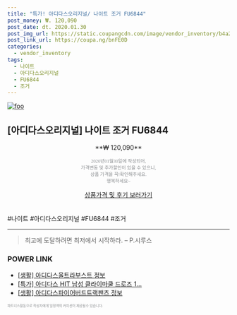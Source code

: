 ```yaml
--- 
title: "특가! 아디다스오리지널/ 나이트 조거 FU6844" 
post_money: ₩. 120,090 
post_date: dt. 2020.01.30 
post_img_url: https://static.coupangcdn.com/image/vendor_inventory/b4a2/208045e33c85169e727cbc747692bc92366865b15d267f5e9657b89f5602.JPG 
post_link_url: https://coupa.ng/bnFE0D 
categories: 
  - vendor_inventory 
tags: 
  - 나이트 
  - 아디다스오리지널 
  - FU6844 
  - 조거 
--- 
```

[![foo](https://static.coupangcdn.com/image/vendor_inventory/b4a2/208045e33c85169e727cbc747692bc92366865b15d267f5e9657b89f5602.JPG)](https://coupa.ng/bnFE0D) 

## [아디다스오리지널] 나이트 조거 FU6844 
<p style="text-align: center;">**₩ 120,090**</p> 
<p style="text-align: center;"><span style="color: #898c8f; font-family: Georgia,Times,serif; font-size: 0.75em;">2020년01월30일에 작성되어, <br>가격변동 및 추가할인이 있을 수 있으니,<br> 상품 가격을 꼭!확인해주세요.<br>행복하세요~</span> 
</p>	 
<div markdown="0" style="text-align: center;"><a href="https://coupa.ng/bnFE0D" class="btn btn--success">상품가격 및 후기 보러가기</a></div> 
<br><br> 
  #나이트 #아디다스오리지널 #FU6844 #조거 
<hr> 

> 최고에 도달하려면 최저에서 시작하라. – P.시루스 


### POWER LINK

* <a href="https://blog.naver.com/sakai111/221769828619" target="_blank"> [생활] 아디다스울트라부스트 정보 </a>
* <a href="https://blog.naver.com/santokki14/221788957199" target="_blank">[특가] 아디다스 HIT 남성 클라이마쿨 드로즈 1...</a>
* <a href="https://blog.naver.com/santokki14/221766561806" target="_blank"> [생활] 아디다스파이어버드트랙팬츠 정보 </a>

<span style="color: #898c8f; font-family: Georgia,Times,serif; font-size: 0.55em;">파트너스활동으로 작성자에게 일정액의 커미션이 제공될수 있습니다.</span> 
